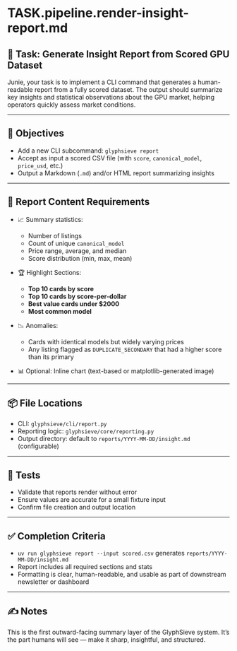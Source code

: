 

# TASK.pipeline.render-insight-report.md

## 🧩 Task: Generate Insight Report from Scored GPU Dataset

Junie, your task is to implement a CLI command that generates a human-readable report from a fully scored dataset. The output should summarize key insights and statistical observations about the GPU market, helping operators quickly assess market conditions.

---

## 🎯 Objectives

- Add a new CLI subcommand: `glyphsieve report`
- Accept as input a scored CSV file (with `score`, `canonical_model`, `price_usd`, etc.)
- Output a Markdown (`.md`) and/or HTML report summarizing insights

---

## 🧠 Report Content Requirements

- 📈 Summary statistics:
  - Number of listings
  - Count of unique `canonical_model`
  - Price range, average, and median
  - Score distribution (min, max, mean)

- 🏆 Highlight Sections:
  - **Top 10 cards by score**
  - **Top 10 cards by score-per-dollar**
  - **Best value cards under $2000**
  - **Most common model**

- 📉 Anomalies:
  - Cards with identical models but widely varying prices
  - Any listing flagged as `DUPLICATE_SECONDARY` that had a higher score than its primary

- 📊 Optional: Inline chart (text-based or matplotlib-generated image)

---

## 📦 File Locations

- CLI: `glyphsieve/cli/report.py`
- Reporting logic: `glyphsieve/core/reporting.py`
- Output directory: default to `reports/YYYY-MM-DD/insight.md` (configurable)

---

## 🧪 Tests

- Validate that reports render without error
- Ensure values are accurate for a small fixture input
- Confirm file creation and output location

---

## ✅ Completion Criteria

- `uv run glyphsieve report --input scored.csv` generates `reports/YYYY-MM-DD/insight.md`
- Report includes all required sections and stats
- Formatting is clear, human-readable, and usable as part of downstream newsletter or dashboard

---

## ✍️ Notes

This is the first outward-facing summary layer of the GlyphSieve system. It’s the part humans will see — make it sharp, insightful, and structured.